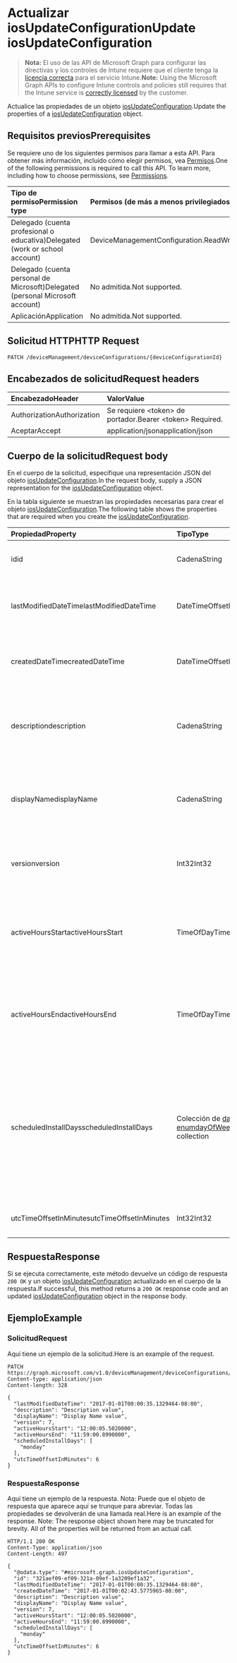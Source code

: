 # <a name="update-iosupdateconfiguration"></a><span data-ttu-id="389bf-101">Actualizar iosUpdateConfiguration</span><span class="sxs-lookup"><span data-stu-id="389bf-101">Update iosUpdateConfiguration</span></span>

> <span data-ttu-id="389bf-102">**Nota:** El uso de las API de Microsoft Graph para configurar las directivas y los controles de Intune requiere que el cliente tenga la [licencia correcta](https://go.microsoft.com/fwlink/?linkid=839381) para el servicio Intune.</span><span class="sxs-lookup"><span data-stu-id="389bf-102">**Note:** Using the Microsoft Graph APIs to configure Intune controls and policies still requires that the Intune service is [correctly licensed](https://go.microsoft.com/fwlink/?linkid=839381) by the customer.</span></span>

<span data-ttu-id="389bf-103">Actualice las propiedades de un objeto [iosUpdateConfiguration](../resources/intune_deviceconfig_iosupdateconfiguration.md).</span><span class="sxs-lookup"><span data-stu-id="389bf-103">Update the properties of a [iosUpdateConfiguration](../resources/intune_deviceconfig_iosupdateconfiguration.md) object.</span></span>
## <a name="prerequisites"></a><span data-ttu-id="389bf-104">Requisitos previos</span><span class="sxs-lookup"><span data-stu-id="389bf-104">Prerequisites</span></span>
<span data-ttu-id="389bf-p101">Se requiere uno de los siguientes permisos para llamar a esta API. Para obtener más información, incluido cómo elegir permisos, vea [Permisos](../../../concepts/permissions_reference.md).</span><span class="sxs-lookup"><span data-stu-id="389bf-p101">One of the following permissions is required to call this API. To learn more, including how to choose permissions, see [Permissions](../../../concepts/permissions_reference.md).</span></span>

|<span data-ttu-id="389bf-107">Tipo de permiso</span><span class="sxs-lookup"><span data-stu-id="389bf-107">Permission type</span></span>|<span data-ttu-id="389bf-108">Permisos (de más a menos privilegiados)</span><span class="sxs-lookup"><span data-stu-id="389bf-108">Permissions (from most to least privileged)</span></span>|
|:---|:---|
|<span data-ttu-id="389bf-109">Delegado (cuenta profesional o educativa)</span><span class="sxs-lookup"><span data-stu-id="389bf-109">Delegated (work or school account)</span></span>|<span data-ttu-id="389bf-110">DeviceManagementConfiguration.ReadWrite.All</span><span class="sxs-lookup"><span data-stu-id="389bf-110">DeviceManagementConfiguration.ReadWrite.All</span></span>|
|<span data-ttu-id="389bf-111">Delegado (cuenta personal de Microsoft)</span><span class="sxs-lookup"><span data-stu-id="389bf-111">Delegated (personal Microsoft account)</span></span>|<span data-ttu-id="389bf-112">No admitida.</span><span class="sxs-lookup"><span data-stu-id="389bf-112">Not supported.</span></span>|
|<span data-ttu-id="389bf-113">Aplicación</span><span class="sxs-lookup"><span data-stu-id="389bf-113">Application</span></span>|<span data-ttu-id="389bf-114">No admitida.</span><span class="sxs-lookup"><span data-stu-id="389bf-114">Not supported.</span></span>|

## <a name="http-request"></a><span data-ttu-id="389bf-115">Solicitud HTTP</span><span class="sxs-lookup"><span data-stu-id="389bf-115">HTTP Request</span></span>
<!-- {
  "blockType": "ignored"
}
-->
``` http
PATCH /deviceManagement/deviceConfigurations/{deviceConfigurationId}
```

## <a name="request-headers"></a><span data-ttu-id="389bf-116">Encabezados de solicitud</span><span class="sxs-lookup"><span data-stu-id="389bf-116">Request headers</span></span>
|<span data-ttu-id="389bf-117">Encabezado</span><span class="sxs-lookup"><span data-stu-id="389bf-117">Header</span></span>|<span data-ttu-id="389bf-118">Valor</span><span class="sxs-lookup"><span data-stu-id="389bf-118">Value</span></span>|
|:---|:---|
|<span data-ttu-id="389bf-119">Authorization</span><span class="sxs-lookup"><span data-stu-id="389bf-119">Authorization</span></span>|<span data-ttu-id="389bf-120">Se requiere &lt;token&gt; de portador.</span><span class="sxs-lookup"><span data-stu-id="389bf-120">Bearer &lt;token&gt; Required.</span></span>|
|<span data-ttu-id="389bf-121">Aceptar</span><span class="sxs-lookup"><span data-stu-id="389bf-121">Accept</span></span>|<span data-ttu-id="389bf-122">application/json</span><span class="sxs-lookup"><span data-stu-id="389bf-122">application/json</span></span>|

## <a name="request-body"></a><span data-ttu-id="389bf-123">Cuerpo de la solicitud</span><span class="sxs-lookup"><span data-stu-id="389bf-123">Request body</span></span>
<span data-ttu-id="389bf-124">En el cuerpo de la solicitud, especifique una representación JSON del objeto [iosUpdateConfiguration](../resources/intune_deviceconfig_iosupdateconfiguration.md).</span><span class="sxs-lookup"><span data-stu-id="389bf-124">In the request body, supply a JSON representation for the [iosUpdateConfiguration](../resources/intune_deviceconfig_iosupdateconfiguration.md) object.</span></span>

<span data-ttu-id="389bf-125">En la tabla siguiente se muestran las propiedades necesarias para crear el objeto [iosUpdateConfiguration](../resources/intune_deviceconfig_iosupdateconfiguration.md).</span><span class="sxs-lookup"><span data-stu-id="389bf-125">The following table shows the properties that are required when you create the [iosUpdateConfiguration](../resources/intune_deviceconfig_iosupdateconfiguration.md).</span></span>

|<span data-ttu-id="389bf-126">Propiedad</span><span class="sxs-lookup"><span data-stu-id="389bf-126">Property</span></span>|<span data-ttu-id="389bf-127">Tipo</span><span class="sxs-lookup"><span data-stu-id="389bf-127">Type</span></span>|<span data-ttu-id="389bf-128">Descripción</span><span class="sxs-lookup"><span data-stu-id="389bf-128">Description</span></span>|
|:---|:---|:---|
|<span data-ttu-id="389bf-129">id</span><span class="sxs-lookup"><span data-stu-id="389bf-129">id</span></span>|<span data-ttu-id="389bf-130">Cadena</span><span class="sxs-lookup"><span data-stu-id="389bf-130">String</span></span>|<span data-ttu-id="389bf-131">Clave de la entidad.</span><span class="sxs-lookup"><span data-stu-id="389bf-131">Key of the entity.</span></span> <span data-ttu-id="389bf-132">Heredado de [deviceConfiguration](../resources/intune_deviceconfig_deviceconfiguration.md)</span><span class="sxs-lookup"><span data-stu-id="389bf-132">Inherited from [deviceConfiguration](../resources/intune_deviceconfig_deviceconfiguration.md)</span></span>|
|<span data-ttu-id="389bf-133">lastModifiedDateTime</span><span class="sxs-lookup"><span data-stu-id="389bf-133">lastModifiedDateTime</span></span>|<span data-ttu-id="389bf-134">DateTimeOffset</span><span class="sxs-lookup"><span data-stu-id="389bf-134">DateTimeOffset</span></span>|<span data-ttu-id="389bf-135">Fecha y hora en la que se modificó el objeto por última vez.</span><span class="sxs-lookup"><span data-stu-id="389bf-135">DateTime the object was last modified.</span></span> <span data-ttu-id="389bf-136">Heredado de [deviceConfiguration](../resources/intune_deviceconfig_deviceconfiguration.md)</span><span class="sxs-lookup"><span data-stu-id="389bf-136">Inherited from [deviceConfiguration](../resources/intune_deviceconfig_deviceconfiguration.md)</span></span>|
|<span data-ttu-id="389bf-137">createdDateTime</span><span class="sxs-lookup"><span data-stu-id="389bf-137">createdDateTime</span></span>|<span data-ttu-id="389bf-138">DateTimeOffset</span><span class="sxs-lookup"><span data-stu-id="389bf-138">DateTimeOffset</span></span>|<span data-ttu-id="389bf-139">Fecha y hora en la que se creó el objeto.</span><span class="sxs-lookup"><span data-stu-id="389bf-139">DateTime the object was created.</span></span> <span data-ttu-id="389bf-140">Heredado de [deviceConfiguration](../resources/intune_deviceconfig_deviceconfiguration.md)</span><span class="sxs-lookup"><span data-stu-id="389bf-140">Inherited from [deviceConfiguration](../resources/intune_deviceconfig_deviceconfiguration.md)</span></span>|
|<span data-ttu-id="389bf-141">description</span><span class="sxs-lookup"><span data-stu-id="389bf-141">description</span></span>|<span data-ttu-id="389bf-142">Cadena</span><span class="sxs-lookup"><span data-stu-id="389bf-142">String</span></span>|<span data-ttu-id="389bf-143">Descripción proporcionada por el administrador de la configuración del dispositivo.</span><span class="sxs-lookup"><span data-stu-id="389bf-143">Admin provided description of the Device Configuration.</span></span> <span data-ttu-id="389bf-144">Heredado de [deviceConfiguration](../resources/intune_deviceconfig_deviceconfiguration.md)</span><span class="sxs-lookup"><span data-stu-id="389bf-144">Inherited from [deviceConfiguration](../resources/intune_deviceconfig_deviceconfiguration.md)</span></span>|
|<span data-ttu-id="389bf-145">displayName</span><span class="sxs-lookup"><span data-stu-id="389bf-145">displayName</span></span>|<span data-ttu-id="389bf-146">Cadena</span><span class="sxs-lookup"><span data-stu-id="389bf-146">String</span></span>|<span data-ttu-id="389bf-147">Nombre proporcionado por el administrador de la configuración del dispositivo.</span><span class="sxs-lookup"><span data-stu-id="389bf-147">Admin provided name of the device configuration.</span></span> <span data-ttu-id="389bf-148">Heredado de [deviceConfiguration](../resources/intune_deviceconfig_deviceconfiguration.md)</span><span class="sxs-lookup"><span data-stu-id="389bf-148">Inherited from [deviceConfiguration](../resources/intune_deviceconfig_deviceconfiguration.md)</span></span>|
|<span data-ttu-id="389bf-149">version</span><span class="sxs-lookup"><span data-stu-id="389bf-149">version</span></span>|<span data-ttu-id="389bf-150">Int32</span><span class="sxs-lookup"><span data-stu-id="389bf-150">Int32</span></span>|<span data-ttu-id="389bf-151">Versión de la configuración del dispositivo.</span><span class="sxs-lookup"><span data-stu-id="389bf-151">Version of the device configuration.</span></span> <span data-ttu-id="389bf-152">Heredado de [deviceConfiguration](../resources/intune_deviceconfig_deviceconfiguration.md)</span><span class="sxs-lookup"><span data-stu-id="389bf-152">Inherited from [deviceConfiguration](../resources/intune_deviceconfig_deviceconfiguration.md)</span></span>|
|<span data-ttu-id="389bf-153">activeHoursStart</span><span class="sxs-lookup"><span data-stu-id="389bf-153">activeHoursStart</span></span>|<span data-ttu-id="389bf-154">TimeOfDay</span><span class="sxs-lookup"><span data-stu-id="389bf-154">TimeOfDay</span></span>|<span data-ttu-id="389bf-155">Inicio de horas activas (las horas activas son el intervalo de tiempo en que no se deberían instalar actualizaciones)</span><span class="sxs-lookup"><span data-stu-id="389bf-155">Active Hours Start (active hours mean the time window when updates install should not happen)</span></span>|
|<span data-ttu-id="389bf-156">activeHoursEnd</span><span class="sxs-lookup"><span data-stu-id="389bf-156">activeHoursEnd</span></span>|<span data-ttu-id="389bf-157">TimeOfDay</span><span class="sxs-lookup"><span data-stu-id="389bf-157">TimeOfDay</span></span>|<span data-ttu-id="389bf-158">Fin de horas activas (las horas activas son el intervalo de tiempo en que no se deberían instalar actualizaciones)</span><span class="sxs-lookup"><span data-stu-id="389bf-158">Active Hours End (active hours mean the time window when updates install should not happen)</span></span>|
|<span data-ttu-id="389bf-159">scheduledInstallDays</span><span class="sxs-lookup"><span data-stu-id="389bf-159">scheduledInstallDays</span></span>|<span data-ttu-id="389bf-160">Colección de [dayOfWeek enum](../resources/intune_deviceconfig_dayofweek.md)</span><span class="sxs-lookup"><span data-stu-id="389bf-160">[dayOfWeek enum](../resources/intune_deviceconfig_dayofweek.md) collection</span></span>|<span data-ttu-id="389bf-161">Días de la semana para los que se configuran las horas activas.</span><span class="sxs-lookup"><span data-stu-id="389bf-161">Days in week for which active hours are configured.</span></span> <span data-ttu-id="389bf-162">Esta colección puede contener un máximo de 7 elementos.</span><span class="sxs-lookup"><span data-stu-id="389bf-162">This collection can contain a maximum of 7 elements.</span></span> <span data-ttu-id="389bf-163">Los valores posibles son `sunday`, `monday`, `tuesday`, `wednesday`, `thursday`, `friday` y `saturday`.</span><span class="sxs-lookup"><span data-stu-id="389bf-163">The possible values are `sunday`, `monday`, `tuesday`, `wednesday`, `thursday`, `friday`, `saturday`, , , , , or .</span></span>|
|<span data-ttu-id="389bf-164">utcTimeOffsetInMinutes</span><span class="sxs-lookup"><span data-stu-id="389bf-164">utcTimeOffsetInMinutes</span></span>|<span data-ttu-id="389bf-165">Int32</span><span class="sxs-lookup"><span data-stu-id="389bf-165">Int32</span></span>|<span data-ttu-id="389bf-166">Diferencia horaria UTC indicada en minutos</span><span class="sxs-lookup"><span data-stu-id="389bf-166">UTC Time Offset indicated in minutes</span></span>|



## <a name="response"></a><span data-ttu-id="389bf-167">Respuesta</span><span class="sxs-lookup"><span data-stu-id="389bf-167">Response</span></span>
<span data-ttu-id="389bf-168">Si se ejecuta correctamente, este método devuelve un código de respuesta `200 OK` y un objeto [iosUpdateConfiguration](../resources/intune_deviceconfig_iosupdateconfiguration.md) actualizado en el cuerpo de la respuesta.</span><span class="sxs-lookup"><span data-stu-id="389bf-168">If successful, this method returns a `200 OK` response code and an updated [iosUpdateConfiguration](../resources/intune_deviceconfig_iosupdateconfiguration.md) object in the response body.</span></span>

## <a name="example"></a><span data-ttu-id="389bf-169">Ejemplo</span><span class="sxs-lookup"><span data-stu-id="389bf-169">Example</span></span>
### <a name="request"></a><span data-ttu-id="389bf-170">Solicitud</span><span class="sxs-lookup"><span data-stu-id="389bf-170">Request</span></span>
<span data-ttu-id="389bf-171">Aquí tiene un ejemplo de la solicitud.</span><span class="sxs-lookup"><span data-stu-id="389bf-171">Here is an example of the request.</span></span>
``` http
PATCH https://graph.microsoft.com/v1.0/deviceManagement/deviceConfigurations/{deviceConfigurationId}
Content-type: application/json
Content-length: 328

{
  "lastModifiedDateTime": "2017-01-01T00:00:35.1329464-08:00",
  "description": "Description value",
  "displayName": "Display Name value",
  "version": 7,
  "activeHoursStart": "12:00:05.5020000",
  "activeHoursEnd": "11:59:00.8990000",
  "scheduledInstallDays": [
    "monday"
  ],
  "utcTimeOffsetInMinutes": 6
}
```

### <a name="response"></a><span data-ttu-id="389bf-172">Respuesta</span><span class="sxs-lookup"><span data-stu-id="389bf-172">Response</span></span>
<span data-ttu-id="389bf-p109">Aquí tiene un ejemplo de la respuesta. Nota: Puede que el objeto de respuesta que aparece aquí se trunque para abreviar. Todas las propiedades se devolverán de una llamada real.</span><span class="sxs-lookup"><span data-stu-id="389bf-p109">Here is an example of the response. Note: The response object shown here may be truncated for brevity. All of the properties will be returned from an actual call.</span></span>
``` http
HTTP/1.1 200 OK
Content-Type: application/json
Content-Length: 497

{
  "@odata.type": "#microsoft.graph.iosUpdateConfiguration",
  "id": "321aef09-ef09-321a-09ef-1a3209ef1a32",
  "lastModifiedDateTime": "2017-01-01T00:00:35.1329464-08:00",
  "createdDateTime": "2017-01-01T00:02:43.5775965-08:00",
  "description": "Description value",
  "displayName": "Display Name value",
  "version": 7,
  "activeHoursStart": "12:00:05.5020000",
  "activeHoursEnd": "11:59:00.8990000",
  "scheduledInstallDays": [
    "monday"
  ],
  "utcTimeOffsetInMinutes": 6
}
```




